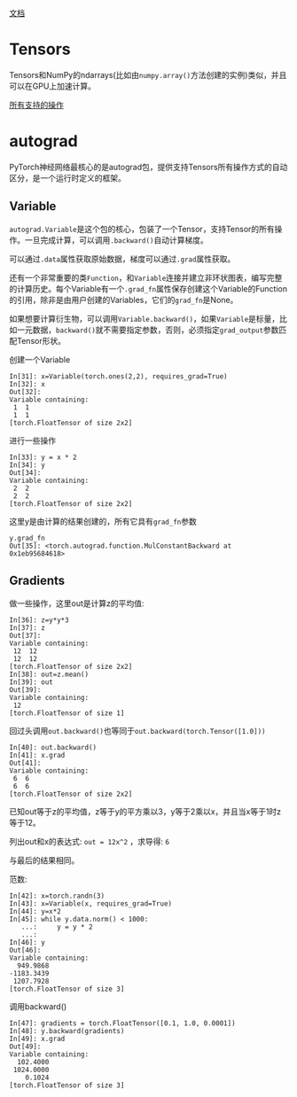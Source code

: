 [文档](http://pytorch.org/tutorials/beginner/blitz/tensor_tutorial.html)

# Tensors

Tensors和NumPy的ndarrays(比如由`numpy.array()`方法创建的实例)类似，并且可以在GPU上加速计算。

[所有支持的操作](http://pytorch.org/docs/master/torch.html)

# autograd

PyTorch神经网络最核心的是autograd包，提供支持Tensors所有操作方式的自动区分，是一个运行时定义的框架。

## Variable

`autograd.Variable`是这个包的核心，包装了一个Tensor，支持Tensor的所有操作。一旦完成计算，可以调用`.backward()`自动计算梯度。

可以通过`.data`属性获取原始数据，梯度可以通过`.grad`属性获取。

还有一个非常重要的类`Function`，和`Variable`连接并建立非环状图表，编写完整的计算历史。每个Variable有一个`.grad_fn`属性保存创建这个Variable的Function的引用，除非是由用户创建的Variables，它们的`grad_fn`是None。

如果想要计算衍生物，可以调用`Variable.backward()`，如果`Variable`是标量，比如一元数据，`backward()`就不需要指定参数，否则，必须指定`grad_output`参数匹配Tensor形状。

创建一个Variable
```
In[31]: x=Variable(torch.ones(2,2), requires_grad=True)
In[32]: x
Out[32]: 
Variable containing:
 1  1
 1  1
[torch.FloatTensor of size 2x2]
```

进行一些操作
```
In[33]: y = x * 2
In[34]: y
Out[34]: 
Variable containing:
 2  2
 2  2
[torch.FloatTensor of size 2x2]
```

这里y是由计算的结果创建的，所有它具有`grad_fn`参数
```
y.grad_fn
Out[35]: <torch.autograd.function.MulConstantBackward at 0x1eb95684618>
```

## Gradients

做一些操作，这里out是计算z的平均值:
```
In[36]: z=y*y*3
In[37]: z
Out[37]: 
Variable containing:
 12  12
 12  12
[torch.FloatTensor of size 2x2]
In[38]: out=z.mean()
In[39]: out
Out[39]: 
Variable containing:
 12
[torch.FloatTensor of size 1]
```

回过头调用`out.backward()`也等同于`out.backward(torch.Tensor([1.0]))`

```
In[40]: out.backward()
In[41]: x.grad
Out[41]: 
Variable containing:
 6  6
 6  6
[torch.FloatTensor of size 2x2]
```

已知out等于z的平均值，z等于y的平方乘以3，y等于2乘以x，并且当x等于1时z等于12。

列出out和x的表达式: `out = 12x^2` ，求导得: `6`

与最后的结果相同。


范数:
```
In[42]: x=torch.randn(3)
In[43]: x=Variable(x, requires_grad=True)
In[44]: y=x*2
In[45]: while y.data.norm() < 1000:
   ...:     y = y * 2
   ...:     
In[46]: y
Out[46]: 
Variable containing:
  949.9868
-1183.3439
 1207.7928
[torch.FloatTensor of size 3]
```

调用backward()
```
In[47]: gradients = torch.FloatTensor([0.1, 1.0, 0.0001])
In[48]: y.backward(gradients)
In[49]: x.grad
Out[49]: 
Variable containing:
  102.4000
 1024.0000
    0.1024
[torch.FloatTensor of size 3]
```
